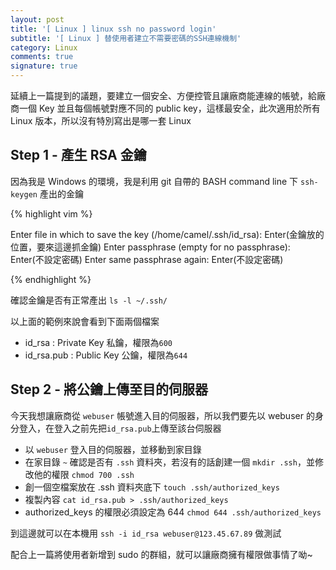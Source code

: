 ```yaml
---
layout: post
title: '[ Linux ] linux ssh no password login'
subtitle: '[ Linux ] 替使用者建立不需要密碼的SSH連線機制'
category: Linux
comments: true
signature: true
---
```


<div class="message">
    延續上一篇提到的議題，要建立一個安全、方便控管且讓廠商能連線的帳號，給廠商一個 Key 並且每個帳號對應不同的 public key，這樣最安全，此次適用於所有 Linux 版本，所以沒有特別寫出是哪一套 Linux
</div>

## Step 1 - 產生 RSA 金鑰

因為我是 Windows 的環境，我是利用 git 自帶的 BASH command line 下 `ssh-keygen` 產出的金鑰

{% highlight vim %}

Enter file in which to save the key (/home/camel/.ssh/id_rsa): Enter(金鑰放的位置，要來這邊抓金鑰)
Enter passphrase (empty for no passphrase): Enter(不設定密碼)
Enter same passphrase again: Enter(不設定密碼)

{% endhighlight %}

確認金鑰是否有正常產出 `ls -l ~/.ssh/`

以上面的範例來說會看到下面兩個檔案

 - id_rsa : Private Key 私鑰，權限為`600`
 - id_rsa.pub : Public Key 公鑰，權限為`644`

## Step 2 - 將公鑰上傳至目的伺服器

今天我想讓廠商從 `webuser` 帳號進入目的伺服器，所以我們要先以 webuser 的身分登入，在登入之前先把`id_rsa.pub`上傳至該台伺服器

 - 以 `webuser` 登入目的伺服器，並移動到家目錄
 - 在家目錄 `~` 確認是否有 `.ssh` 資料夾，若沒有的話創建一個 `mkdir .ssh`，並修改他的權限 `chmod 700 .ssh`
 - 創一個空檔案放在 .ssh 資料夾底下 `touch .ssh/authorized_keys`
 - 複製內容 `cat id_rsa.pub > .ssh/authorized_keys`
 - authorized_keys 的權限必須設定為 644 `chmod 644 .ssh/authorized_keys`

到這邊就可以在本機用 `ssh -i id_rsa webuser@123.45.67.89` 做測試

配合上一篇將使用者新增到 sudo 的群組，就可以讓廠商擁有權限做事情了呦~